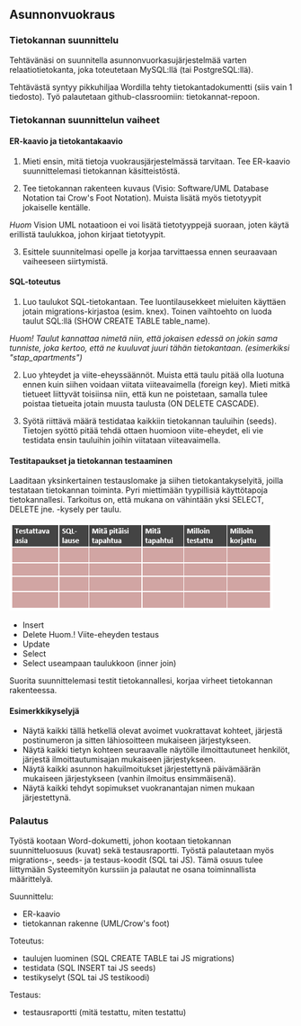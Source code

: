 ## Asunnonvuokraus

### Tietokannan suunnittelu

Tehtävänäsi on suunnitella asunnonvuorkasujärjestelmää varten relaatiotietokanta, joka toteutetaan MySQL:llä (tai PostgreSQL:llä).

Tehtävästä syntyy pikkuhiljaa Wordilla tehty tietokantadokumentti (siis vain 1 tiedosto). Työ palautetaan github-classroomiin: tietokannat-repoon.

### Tietokannan suunnittelun vaiheet

#### ER-kaavio ja tietokantakaavio

1. Mieti ensin, mitä tietoja vuokrausjärjestelmässä tarvitaan. Tee ER-kaavio suunnittelemasi tietokannan käsitteistöstä.

2. Tee tietokannan rakenteen kuvaus (Visio: Software/UML Database Notation tai Crow's Foot Notation). Muista lisätä myös tietotyypit jokaiselle kentälle.

*Huom* Vision UML notaatioon ei voi lisätä tietotyyppejä suoraan, joten käytä erillistä taulukkoa, johon kirjaat tietotyypit.

3. Esittele suunnitelmasi opelle ja korjaa tarvittaessa ennen seuraavaan vaiheeseen siirtymistä.

#### SQL-toteutus

1. Luo taulukot SQL-tietokantaan. Tee luontilausekkeet mieluiten käyttäen jotain migrations-kirjastoa (esim. knex). Toinen vaihtoehto on luoda taulut SQL:llä (SHOW CREATE TABLE table_name).

*Huom! Taulut kannattaa nimetä niin, että jokaisen edessä on jokin sama tunniste, joka kertoo, että ne kuuluvat juuri tähän tietokantaan. (esimerkiksi "stap_apartments")*
 
2. Luo yhteydet ja viite-eheyssäännöt. Muista että taulu pitää olla luotuna ennen kuin siihen voidaan viitata viiteavaimella (foreign key). Mieti mitkä tietueet liittyvät toisiinsa niin, että kun ne poistetaan, samalla tulee poistaa tietueita jotain muusta taulusta (ON DELETE CASCADE).

3. Syötä riittävä määrä testidataa kaikkiin tietokannan tauluihin (seeds). Tietojen syöttö pitää tehdä ottaen huomioon viite-eheydet, eli vie testidata ensin tauluihin joihin viitataan viiteavaimella.

#### Testitapaukset ja tietokannan testaaminen

Laaditaan yksinkertainen testauslomake ja siihen tietokantakyselyitä, joilla testataan tietokannan toiminta. Pyri miettimään tyypillisiä käyttötapoja tietokannallesi. Tarkoitus on, että mukana on vähintään yksi SELECT, DELETE jne. -kysely per taulu.

![Testit](img/tietokantatesti.PNG)

- Insert
- Delete Huom.! Viite-eheyden testaus
- Update
- Select
- Select useampaan taulukkoon (inner join)

Suorita suunnittelemasi testit tietokannallesi, korjaa virheet tietokannan rakenteessa.

#### Esimerkkikyselyjä

- Näytä kaikki tällä hetkellä olevat avoimet vuokrattavat kohteet, järjestä postinumeron ja sitten lähiosoitteen mukaiseen järjestykseen.
- Näytä kaikki tietyn kohteen seuraavalle näytölle ilmoittautuneet henkilöt, järjestä ilmoittautumisajan mukaiseen järjestykseen.
- Näytä kaikki asunnon hakuilmoitukset järjestettynä päivämäärän mukaiseen järjestykseen (vanhin ilmoitus ensimmäisenä).
- Näytä kaikki tehdyt sopimukset vuokranantajan nimen mukaan järjestettynä.

### Palautus

Työstä kootaan Word-dokumetti, johon kootaan tietokannan suunnitteluosuus (kuvat) sekä testausraportti. Työstä palautetaan myös migrations-, seeds- ja testaus-koodit (SQL tai JS). Tämä osuus tulee liittymään Systeemityön kurssiin ja palautat ne osana toiminnallista määrittelyä.

Suunnittelu:
- ER-kaavio
- tietokannan rakenne (UML/Crow's foot)

Toteutus:
- taulujen luominen (SQL CREATE TABLE tai JS migrations)
- testidata (SQL INSERT tai JS seeds)
- testikyselyt (SQL tai JS testikoodi)

Testaus: 
- testausraportti (mitä testattu, miten testattu)